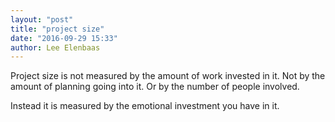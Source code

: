 ```yaml
---
layout: "post"
title: "project size"
date: "2016-09-29 15:33"
author: Lee Elenbaas
---
```

Project size is not measured by the amount of work invested in it.
Not by the amount of planning going into it.
Or by the number of people involved.

Instead it is measured by the emotional investment you have in it.
